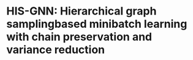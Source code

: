 # HIS-GNN: Hierarchical graph samplingbased minibatch learning with chain preservation and variance reduction

